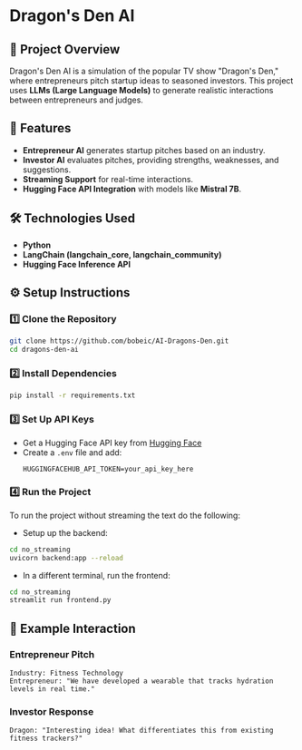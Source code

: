 # Dragon's Den AI

## 📌 Project Overview
Dragon's Den AI is a simulation of the popular TV show "Dragon's Den," where entrepreneurs pitch startup ideas to seasoned investors. This project uses **LLMs (Large Language Models)** to generate realistic interactions between entrepreneurs and judges.

## 🚀 Features
- **Entrepreneur AI** generates startup pitches based on an industry.
- **Investor AI** evaluates pitches, providing strengths, weaknesses, and suggestions.
- **Streaming Support** for real-time interactions.
- **Hugging Face API Integration** with models like **Mistral 7B**.

## 🛠️ Technologies Used
- **Python**
- **LangChain (langchain_core, langchain_community)**
- **Hugging Face Inference API**

## ⚙️ Setup Instructions
### 1️⃣ Clone the Repository
```bash
git clone https://github.com/bobeic/AI-Dragons-Den.git
cd dragons-den-ai
```

### 2️⃣ Install Dependencies
```bash
pip install -r requirements.txt
```

### 3️⃣ Set Up API Keys
- Get a Hugging Face API key from [Hugging Face](https://huggingface.co/settings/tokens)
- Create a `.env` file and add:
  ```
  HUGGINGFACEHUB_API_TOKEN=your_api_key_here
  ```

### 4️⃣ Run the Project
To run the project without streaming the text do the following:
- Setup up the backend:
```bash
cd no_streaming
uvicorn backend:app --reload
```
- In a different terminal, run the frontend:
```bash
cd no_streaming
streamlit run frontend.py
```

## 🎯 Example Interaction
### **Entrepreneur Pitch**
```
Industry: Fitness Technology
Entrepreneur: "We have developed a wearable that tracks hydration levels in real time."
```

### **Investor Response**
```
Dragon: "Interesting idea! What differentiates this from existing fitness trackers?"
```
